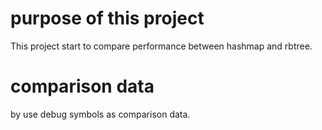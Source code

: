 
# purpose of this project
This project start to compare performance between hashmap and rbtree. 


# comparison data 
by use debug symbols as comparison data.
